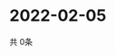 # 2022-02-05
  共 0条

  <!-- BEGIN -->
  <!-- 最后更新时间Sat Feb 05 2022 03:04:06 GMT+0000 (Coordinated Universal Time) -->
  
  <!-- END -->
  
  